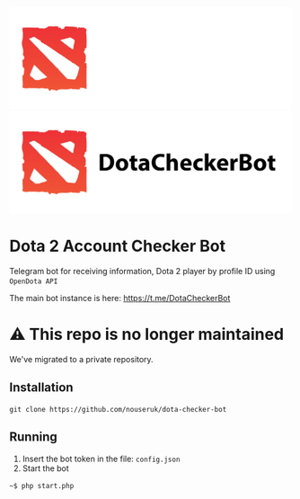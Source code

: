 ![DotaCherker](docs/logo_light.png#gh-dark-mode-only)
![DotaCherker](docs/logo_dark.png#gh-light-mode-only)

# Dota 2 Account Checker Bot

Telegram bot for receiving information, Dota 2 player by profile ID using `OpenDota API`

The main bot instance is here: https://t.me/DotaCheckerBot

# ⚠ This repo is no longer maintained
We've migrated to a private repository.

## Installation
```
git clone https://github.com/nouseruk/dota-checker-bot
```

## Running
1. Insert the bot token in the file: `config.json`
2. Start the bot
```shell
~$ php start.php
```

